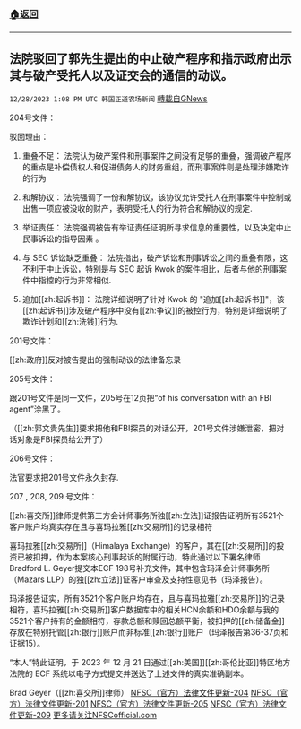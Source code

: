 ###  [:house:返回](README.md)
---


## 法院驳回了郭先生提出的中止破产程序和指示政府出示其与破产受托人以及证交会的通信的动议。
`12/28/2023 1:08 PM UTC 韩国正道农场新闻` [轉載自GNews](https://gnews.org/articles/2160860)

 
204号文件：

驳回理由：

  

1.    重叠不足： 法院认为破产案件和刑事案件之间没有足够的重叠，强调破产程序的重点是补偿债权人和促进债务人的财务重组，而刑事案件则是处理涉嫌欺诈的行为

  

2.    和解协议： 法院强调了一份和解协议，该协议允许受托人在刑事案件中控制或出售一项应被没收的财产，表明受托人的行为符合和解协议的规定.

  

3.    举证责任： 法院强调被告有举证责任证明所寻求信息的重要性，以及决定中止民事诉讼的指导因素 。

  

4.    与 SEC 诉讼缺乏重叠： 法院指出，破产诉讼和刑事诉讼之间的重叠有限，这不利于中止诉讼，特别是与 SEC 起诉 Kwok 的案件相比，后者与他的刑事案件中指控的行为非常相似.

  

5.    追加[[zh:起诉书]]： 法院详细说明了针对 Kwok 的 "追加[[zh:起诉书]]"，该[[zh:起诉书]]涉及破产程序中没有[[zh:争议]]的被控行为，特别是详细说明了欺诈计划和[[zh:洗钱]]行为.

  

  

201号文件：

[[zh:政府]]反对被告提出的强制动议的法律备忘录

  

205号文件：

跟201号文件是同一文件，205号在12页把“of his conversation with an FBI agent”涂黑了。

（[[zh:郭文贵先生]]要求把他和FBI探员的对话公开，201号文件涉嫌泄密，把对话对象是FBI探员给公开了）

  

206号文件：

法官要求把201号文件永久封存.

  

  

  

207 , 208, 209 号文件：

  

[[zh:喜交所]]律师提供第三方会计师事务所独[[zh:立法]]证报告证明所有3521个客户账户均真实存在且与喜玛拉雅[[zh:交易所]]的记录相符

  

喜玛拉雅[[zh:交易所]]（Himalaya Exchange）的客户，其在[[zh:交易所]]的投资已被扣押，作为本案核心刑事起诉的附属行动，特此通过以下署名律师Bradford L. Geyer提交本ECF 198号补充文件，其中包含玛泽会计师事务所（Mazars LLP）的独[[zh:立法]]证客户审查及支持性意见书（玛泽报告）。

  

玛泽报告证实，所有3521个客户账户均存在，且与喜玛拉雅[[zh:交易所]]的记录相符，喜玛拉雅[[zh:交易所]]客户数据库中的相关HCN余额和HDO余额与我的3521个客户持有的金额相符，存款总额和赎回总额平衡，被扣押的[[zh:储备金]]存放在特别托管[[zh:银行]]账户而非标准[[zh:银行]]账户（玛泽报告第36-37页和证据15）。

  

  

“本人”特此证明，于 2023 年 12 月 21 日通过[[zh:美国]][[zh:哥伦比亚]]特区地方法院的 ECF 系统以电子方式提交并送达了上述文件的真实准确副本。

Brad Geyer（[[zh:喜交所]]律师）
[NFSC（官方）法律文件更新-204](https://nfscofficial.com/wp-content/uploads/2023/12/Case-23_cr_00118-Doc-204.pdf)
[NFSC（官方）法律文件更新-201](https://nfscofficial.com/wp-content/uploads/2023/12/Case-23_cr_00118-Doc-201.pdf)
[NFSC（官方）法律文件更新-205](https://nfscofficial.com/wp-content/uploads/2023/12/Case-23_cr_00118-Doc-205.pdf)
[NFSC（官方）法律文件更新-209](https://nfscofficial.com/wp-content/uploads/2023/12/Case-23_cr_00118-Doc-209.pdf)
[更多请关注NFSCofficial.com](https://nfscofficial.com/2023/04/22/court-case-documents/)
